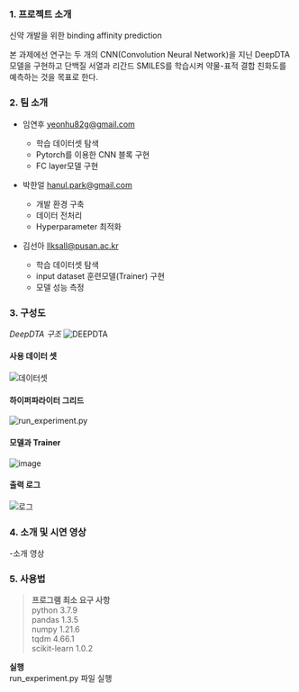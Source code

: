 ### 1. 프로젝트 소개

신약 개발을 위한 binding affinity prediction

본 과제에선 연구는 두 개의 CNN(Convolution Neural Network)을 지닌 DeepDTA 모델을 구현하고 단백질 서열과 리간드 SMILES를 학습시켜 약물-표적 결합 친화도를 예측하는 것을 목표로 한다.

### 2. 팀 소개

- 임연후 yeonhu82g@gmail.com

  - 학습 데이터셋 탐색
  - Pytorch를 이용한 CNN 블록 구현
  - FC layer모델 구현

- 박한얼 hanul.park@gmail.com

  - 개발 환경 구축
  - 데이터 전처리
  - Hyperparameter 최적화

- 김선아 llksall@pusan.ac.kr
  - 학습 데이터셋 탐색
  - input dataset 훈련모델(Trainer) 구현
  - 모델 성능 측정

### 3. 구성도

_DeepDTA 구조_
![DEEPDTA](https://github.com/pnucse-capstone/Capstone-Template-2023/assets/71930280/a31731d5-aefa-4610-ad17-d290303e4ca3)

#### 사용 데이터 셋

![데이터셋](https://github.com/pnucse-capstone/Capstone-Template-2023/assets/71930280/b645ef67-3e41-48cf-9f0d-d4a8191ef855)

#### 하이퍼파라이터 그리드

![run_experiment.py](https://github.com/pnucse-capstone/Capstone-Template-2023/assets/71930280/e9307622-e377-46be-b9e0-7e7af6d2d963)

#### 모델과 Trainer

![image](https://github.com/pnucse-capstone/Capstone-Template-2023/assets/71930280/f2e31e44-dd2a-4a76-8070-6ac41617bf26)

#### 출력 로그

![로그](https://github.com/pnucse-capstone/Capstone-Template-2023/assets/71930280/5c261976-8160-4e4d-a2d6-9f7f1b35687b)

### 4. 소개 및 시연 영상

-소개 영상

### 5. 사용법

> **프로그램 최소 요구 사항**  
> python 3.7.9  
> pandas 1.3.5  
> numpy 1.21.6  
> tqdm 4.66.1  
> scikit-learn 1.0.2

**실행**  
run_experiment.py 파일 실행
